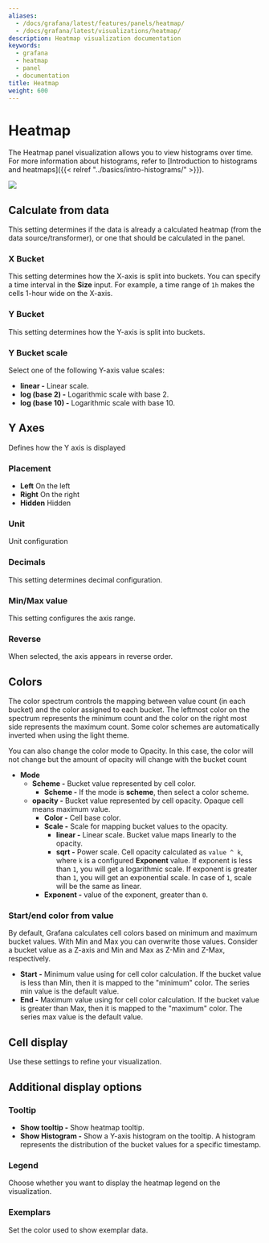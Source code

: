 ```yaml
---
aliases:
  - /docs/grafana/latest/features/panels/heatmap/
  - /docs/grafana/latest/visualizations/heatmap/
description: Heatmap visualization documentation
keywords:
  - grafana
  - heatmap
  - panel
  - documentation
title: Heatmap
weight: 600
---
```


# Heatmap

The Heatmap panel visualization allows you to view histograms over time. For more information about histograms, refer to [Introduction to histograms and heatmaps]({{< relref "../basics/intro-histograms/" >}}).

![](/static/img/docs/v43/heatmap_panel_cover.jpg)

## Calculate from data

This setting determines if the data is already a calculated heatmap (from the data source/transformer), or one that should be
calculated in the panel.

### X Bucket

This setting determines how the X-axis is split into buckets. You can specify a time interval in the **Size** input. For example, a time range of `1h` makes the cells 1-hour wide on the X-axis.

### Y Bucket

This setting determines how the Y-axis is split into buckets.

### Y Bucket scale

Select one of the following Y-axis value scales:

- **linear -** Linear scale.
- **log (base 2) -** Logarithmic scale with base 2.
- **log (base 10) -** Logarithmic scale with base 10.

## Y Axes

Defines how the Y axis is displayed

### Placement

- **Left** On the left
- **Right** On the right
- **Hidden** Hidden

### Unit

Unit configuration

### Decimals

This setting determines decimal configuration.

### Min/Max value

This setting configures the axis range.

### Reverse

When selected, the axis appears in reverse order.

## Colors

The color spectrum controls the mapping between value count (in each bucket) and the color assigned to each bucket. The leftmost color on the spectrum represents the minimum count and the color on the right most side represents the maximum count. Some color schemes are automatically inverted when using the light theme.

You can also change the color mode to Opacity. In this case, the color will not change but the amount of opacity will change with the bucket count

- **Mode**
  - **Scheme -** Bucket value represented by cell color.
    - **Scheme -** If the mode is **scheme**, then select a color scheme.
  - **opacity -** Bucket value represented by cell opacity. Opaque cell means maximum value.
    - **Color -** Cell base color.
    - **Scale -** Scale for mapping bucket values to the opacity.
      - **linear -** Linear scale. Bucket value maps linearly to the opacity.
      - **sqrt -** Power scale. Cell opacity calculated as `value ^ k`, where `k` is a configured **Exponent** value. If exponent is less than `1`, you will get a logarithmic scale. If exponent is greater than `1`, you will get an exponential scale. In case of `1`, scale will be the same as linear.
    - **Exponent -** value of the exponent, greater than `0`.

### Start/end color from value

By default, Grafana calculates cell colors based on minimum and maximum bucket values. With Min and Max you can overwrite those values. Consider a bucket value as a Z-axis and Min and Max as Z-Min and Z-Max, respectively.

- **Start -** Minimum value using for cell color calculation. If the bucket value is less than Min, then it is mapped to the "minimum" color. The series min value is the default value.
- **End -** Maximum value using for cell color calculation. If the bucket value is greater than Max, then it is mapped to the "maximum" color. The series max value is the default value.

## Cell display

Use these settings to refine your visualization.

## Additional display options

### Tooltip

- **Show tooltip -** Show heatmap tooltip.
- **Show Histogram -** Show a Y-axis histogram on the tooltip. A histogram represents the distribution of the bucket values for a specific timestamp.

### Legend

Choose whether you want to display the heatmap legend on the visualization.

### Exemplars

Set the color used to show exemplar data.
